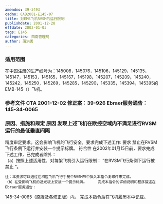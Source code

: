 ```yaml
---
amendno: 39-3493  
cadno: CAD2001-E145-07  
title: 对EMB飞机RVSM的运行限制  
publishdate: 2001-12-28  
effdate: 2002-01-03  
tags: E145  
categories: 西南管理局  
author: 蒲洪勇  
---
```

  
### 适用范围  
在中国注册的生产线号为：145008，145076，145106，145129，145135，145147，145153，145165，145167，145198，145207，145209，145240，145242，145250，145269，145285，145290，145335，145394，145395的EMB-145（）飞机。  
  
<!--more-->  
### 参考文件    CTA 2001-12-02  修正案：39-926 Ebraer服务通告： 145-34-0065  
  
### 原因、措施和规定 原因     发现上述飞机在欧控空域内不满足进行RVSM运行的最低垂直间隔  
精度审定要求。这会影响飞机的飞行安全，要求完成下述工作: 要求     禁止在RVSM飞行条例下运行并安装一个提示标牌。     符合性     在2002年01月15日前，要求完成下述工作，已完成者除外：  
    （a）按照上述适用性，对每架飞机引入运行限制： “在RVSM飞行条例下运行被禁止 ”。  
  
    注：本要求可以通过在相应飞机飞行手册中RVSM节中插入本指令复印件来完成。  
    （b）在受影响飞机的遮光板上安装一个提示标牌。     完成本指令的详细说明和程序描述在Ebraer服务通告：  
145-34-0065（原版及各修正版）内。     完成本指令后在飞机履历本中记载。  
